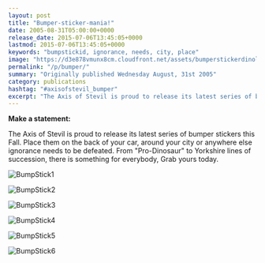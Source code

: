 ```yaml
---
layout: post
title: "Bumper-sticker-mania!"
date: 2005-08-31T05:00:00+0000
release_date: 2015-07-06T13:45:05+0000
lastmod: 2015-07-06T13:45:05+0000
keywords: "bumpstickid, ignorance, needs, city, place"
image: "https://d3e878vmunx8cm.cloudfront.net/assets/bumperstickerdinolg.jpg"
permalink: "/p/bumper/"
summary: "Originally published Wednesday August, 31st 2005"
category: publications
hashtag: "#axisofstevil_bumper"
excerpt: "The Axis of Stevil is proud to release its latest series of bumper stickers this Fall."
---
```


[id_1]: https://d3e878vmunx8cm.cloudfront.net/assets/bumperstickerdinolg.jpg "BumpStick1"[id_2]: https://d3e878vmunx8cm.cloudfront.net/assets/bumperstickerbb08lg.jpg "BumpStick2"[id_3]: https://d3e878vmunx8cm.cloudfront.net/assets/bumperstickerbuslg.jpg "BumpStick3"[id_4]: https://d3e878vmunx8cm.cloudfront.net/assets/bumperstickerlogolg.jpg "BumpStick4"[id_5]: https://d3e878vmunx8cm.cloudfront.net/assets/bumperstickerreadlg.jpg "BumpStick5"[id_6]: https://d3e878vmunx8cm.cloudfront.net/assets/bumperstickeryorkielg.jpg "BumpStick6"
**Make a statement:**

The Axis of Stevil is proud to release its latest series of bumper stickers this Fall. Place them on the back of your car, around your city or anywhere else ignorance needs to be defeated. From "Pro-Dinosaur" to Yorkshire lines of succession, there is something for everybody, Grab yours today.

![BumpStick1][id_1]

![BumpStick2][id_2]

![BumpStick3][id_3]

![BumpStick4][id_4]

![BumpStick5][id_5]

![BumpStick6][id_6]
